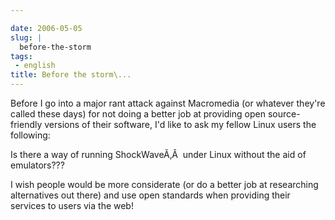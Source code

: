 ```yaml
---

date: 2006-05-05
slug: |
  before-the-storm
tags:
 - english
title: Before the storm\...
---
```


Before I go into a major rant attack against Macromedia (or whatever
they're called these days) for not doing a better job at providing open
source-friendly versions of their software, I'd like to ask my fellow
Linux users the following:

Is there a way of running ShockWaveÃ‚Â  under Linux without the aid of
emulators???

I wish people would be more considerate (or do a better job at
researching alternatives out there) and use open standards when
providing their services to users via the web!
